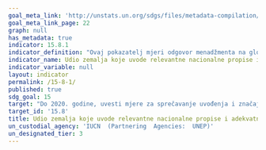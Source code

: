 ```yaml
---
goal_meta_link: 'http://unstats.un.org/sdgs/files/metadata-compilation/Metadata-Goal-15.pdf'
goal_meta_link_page: 22
graph: null
has_metadata: true
indicator: 15.8.1
indicator_definition: "Ovaj pokazatelj mjeri odgovor menadžmenta na globalnoj razini, praćenjem invazivnih zakona o stranim vrstama za kontrolu i prevenciju na nacionalnoj i međunarodnoj razini. Što više zemalja s zakonima vezanim uz invazivne vrste (IAS) i biosigurnost, to je veća globalna predanost kontroli prijetnje biološkoj raznolikosti od strane stranih invazivnih vrsta. Što je veći broj međunarodnih politika relevantnih za međunarodne računovodstvene standarde i što je veća razina nacionalne predanosti tim, to je veća globalna predanost nadziranju MRS-a. Što više međunarodnih sporazuma, zemlja je strana od onih koji su snažno počinili zemlju da kontroliraju MRS"
indicator_name: Udio zemalja koje uvode relevantne nacionalne propise i adekvatne resurse za prevenciju ili kontrolu invazivnih stranih vrsta
indicator_variable: null
layout: indicator
permalink: /15-8-1/
published: true  
sdg_goal: 15
target: "Do 2020. godine, uvesti mjere za sprečavanje uvođenja i značajno smanjenje utjecaja invazivnih stranih vrsta na kopnene i vodene ekosustave i kontrolu ili iskorjenjivanje prioritetnih vrsta."
target_id: '15.8'
title: Udio zemalja koje uvode relevantne nacionalne propise i adekvatne resurse za prevenciju ili kontrolu invazivnih stranih vrsta
un_custodial_agency: 'IUCN  (Partnering  Agencies:  UNEP)'
un_designated_tier: 3
---
```

